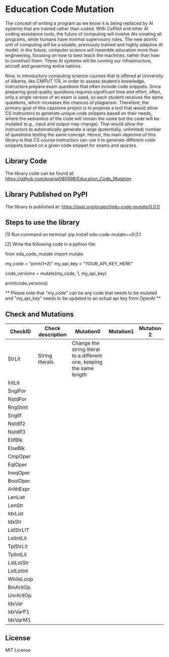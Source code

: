 # Education Code Mutation

The concept of writing a program as we know it is being replaced by AI systems that are trained rather than coded. With CoPilot and other AI coding assistance tools, the future of computing will involve AIs creating all programs, while humans have minimal supervisory roles. The new atomic unit of computing will be a sizable, previously trained and highly adaptive AI model. In the future, computer science will resemble education more than engineering, focusing on how to best teach the machines, rather than how to construct them. These AI systems will be running our infrastructure, aircraft and governing entire nations.

Now, in introductory computing science courses that is offered at University of Alberta, like CMPUT 174, in order to assess student’s knowledge, instructors prepare exam questions that often include code snippets. Since preparing good quality questions requires significant time and effort, often, only a single version of an exam is used, so each student receives the same questions, which increases the chances of plagiarism. Therefore, the primary goal of this capstone project is to propose a tool that would allow CS instructors to generate unique code snippets based on their needs, where the semantics of the code will remain the same but the code will be mutated (e.g., input and output may change). That would allow the instructors to automatically generate a large (potentially, unlimited) number of questions testing the same concept. Hence, the main objective of this library is that CS course instructors can use it to generate different code snippets based on a given code snippet for exams and quizzes.

## Library Code
The library code can be found at: https://github.com/pranjal080598/Education_Code_Mutation 

## Library Published on PyPI
The library is published at: https://pypi.org/project/edu-code-mutate/0.0.1/ 

## Steps to use the library

[1] Run command on terminal: pip install edu-code-mutate==0.0.1

[2] Write the following code in a python file:

from edu_code_mutate import mutate

my_code = "print(1+2)"
my_api_key = "YOUR_API_KEY_HERE"

code_versions = mutate(my_code, 1, my_api_key)

print(code_versions)

** Please note that "my_code" can be any code that needs to be mutated and "my_api_key" needs to be updated to an actual api key from OpenAI **

## Check and Mutations

|    CheckID    | Check description | Mutation0 | Mutation1 | Mutation 2 |
| ------------- | ----------------- | ----------|-----------| -----------|            
|StrLit         |String literals    | Change the string literal to a different one, keeping the same length | | |
|IntLit         |
|SnglFor        |
|NstdFor        |
|RngStmt        |
|SnglIf         |
|NstdIf2        |
|NstdIf3        |
|ElifBlk        |
|ElseBlk        |
|CmpOper        |
|EqlOper        |
|IneqOper       |
|BoolOper       |
|ArithExpr      |
|LenList        |
|LenStr         |
|IdxList        |
|IdxStr         |
|LstStrLIT      |
|LstIntLit      |
|TplStrLit      |
|TplIntLit      |
|LstLstStr      |
|LstLstInt      |
|WhileLoop      |
|BinAritOp      |
|UnrAritOp      |
|IdxVar         |
|IdxVarP1       |
|IdxVarM1       |

## License

MIT License
